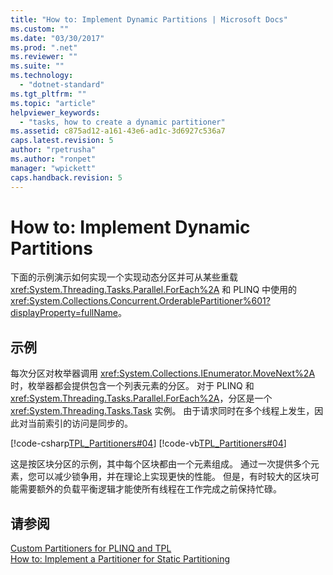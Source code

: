 ```yaml
---
title: "How to: Implement Dynamic Partitions | Microsoft Docs"
ms.custom: ""
ms.date: "03/30/2017"
ms.prod: ".net"
ms.reviewer: ""
ms.suite: ""
ms.technology: 
  - "dotnet-standard"
ms.tgt_pltfrm: ""
ms.topic: "article"
helpviewer_keywords: 
  - "tasks, how to create a dynamic partitioner"
ms.assetid: c875ad12-a161-43e6-ad1c-3d6927c536a7
caps.latest.revision: 5
author: "rpetrusha"
ms.author: "ronpet"
manager: "wpickett"
caps.handback.revision: 5
---
```

# How to: Implement Dynamic Partitions
下面的示例演示如何实现一个实现动态分区并可从某些重载 <xref:System.Threading.Tasks.Parallel.ForEach%2A> 和 PLINQ 中使用的 <xref:System.Collections.Concurrent.OrderablePartitioner%601?displayProperty=fullName>。  
  
## 示例  
 每次分区对枚举器调用 <xref:System.Collections.IEnumerator.MoveNext%2A> 时，枚举器都会提供包含一个列表元素的分区。  对于 PLINQ 和 <xref:System.Threading.Tasks.Parallel.ForEach%2A>，分区是一个 <xref:System.Threading.Tasks.Task> 实例。  由于请求同时在多个线程上发生，因此对当前索引的访问是同步的。  
  
 [!code-csharp[TPL_Partitioners#04](../../../samples/snippets/csharp/VS_Snippets_Misc/tpl_partitioners/cs/partitioners.cs#04)]
 [!code-vb[TPL_Partitioners#04](../../../samples/snippets/visualbasic/VS_Snippets_Misc/tpl_partitioners/vb/dynamicpartitioner.vb#04)]  
  
 这是按区块分区的示例，其中每个区块都由一个元素组成。  通过一次提供多个元素，您可以减少锁争用，并在理论上实现更快的性能。  但是，有时较大的区块可能需要额外的负载平衡逻辑才能使所有线程在工作完成之前保持忙碌。  
  
## 请参阅  
 [Custom Partitioners for PLINQ and TPL](../../../docs/standard/parallel-programming/custom-partitioners-for-plinq-and-tpl.md)   
 [How to: Implement a Partitioner for Static Partitioning](../../../docs/standard/parallel-programming/how-to-implement-a-partitioner-for-static-partitioning.md)